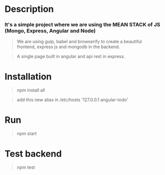 # Description

### It's a simple project where we are using the MEAN STACK of JS (Mongo, Express, Angular and Node)
> We are using gulp, babel and browserify to create a beautiful frontend, express js and mongodb in the backend.

> A single page built in angular and api rest in express.

# Installation
> npm install all

> add this new alias in /etc/hosts  '127.0.0.1 angular-todo'

# Run
> npm start

# Test backend
> npm test

